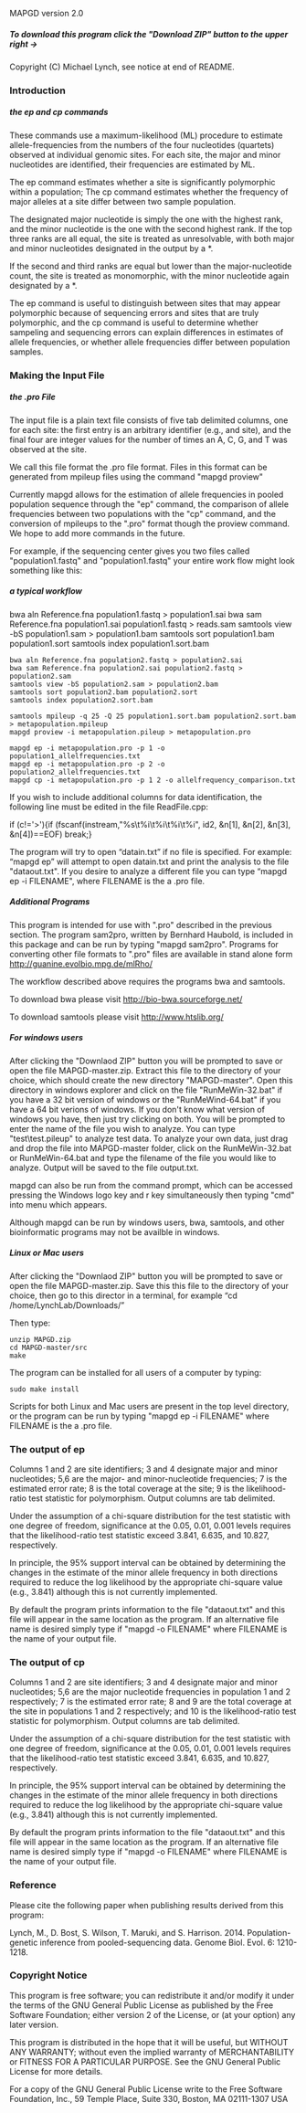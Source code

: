 MAPGD version 2.0

<h5> To download this program click the "Download ZIP" button to the upper right -> </h5>

Copyright (C) Michael Lynch, see notice at end of README. 

<h3> Introduction </h3>

<h5> the ep and cp commands </h5>

These commands use a maximum-likelihood (ML) procedure to estimate allele-frequencies from the numbers of the four nucleotides (quartets) observed at individual genomic sites. For each site, the major and minor nucleotides are identified, their frequencies are estimated by ML.

The ep command estimates whether a site is significantly polymorphic within a population; The cp command estimates whether the frequency of major alleles at a site differ between two sample population.

The designated major nucleotide is simply the one with the highest rank, and the minor nucleotide is the one with the second highest rank. If the top three ranks are all equal, the site is treated as unresolvable, with both major and minor nucleotides designated in the output by a *.

If the second and third ranks are equal but lower than the major-nucleotide count, the site is treated as monomorphic, with the minor nucleotide again designated by a *.

The ep command is useful to distinguish between sites that may appear polymorphic because of sequencing errors and sites that are truly polymorphic, and the cp command is useful to determine whether sampeling and sequencing errors can explain differences in estimates of allele frequencies, or whether allele frequencies differ between population samples.

<h3> Making the Input File </h3>

<h5> the .pro File </h5>
The input file is a plain text file consists of five tab delimited columns, one for each site: the first entry is an arbitrary identifier (e.g., and site), and the final four are integer values for the number of times an A, C, G, and T was observed at the site. 

We call this file format the .pro file format. Files in this format can be generated from mpileup files using the command "mapgd proview" 

Currently mapgd allows for the estimation of allele frequencies in pooled population sequence through the "ep" command, the comparison of allele frequencies between two populations with the "cp" command, and the conversion of mpileups to the ".pro" format though the proview command. We hope to add more commands in the future.

For example, if the sequencing center gives you two files called "population1.fastq" and "population1.fastq" your entire work flow might look something like this: 

<h5> a typical workflow </h5>
	bwa aln Reference.fna population1.fastq > population1.sai
	bwa sam Reference.fna population1.sai population1.fastq > reads.sam
	samtools view -bS population1.sam > population1.bam
	samtools sort population1.bam population1.sort
	samtools index population1.sort.bam

	bwa aln Reference.fna population2.fastq > population2.sai
	bwa sam Reference.fna population2.sai population2.fastq > population2.sam
	samtools view -bS population2.sam > population2.bam
	samtools sort population2.bam population2.sort
	samtools index population2.sort.bam

	samtools mpileup -q 25 -Q 25 population1.sort.bam population2.sort.bam > metapopulation.mpileup
	mapgd proview -i metapopulation.pileup > metapopulation.pro

	mapgd ep -i metapopulation.pro -p 1 -o population1_allelfrequencies.txt
	mapgd ep -i metapopulation.pro -p 2 -o population2_allelfrequencies.txt
	mapgd cp -i metapopulation.pro -p 1 2 -o allelfrequency_comparison.txt

If you wish to include additional columns for data identification, the following line must be edited in the file ReadFile.cpp:

if (c!='>'){if (fscanf(instream,"%s\t%i\t%i\t%i\t%i", id2, &n[1], &n[2], &n[3], &n[4])==EOF) break;}

The program will try to open “datain.txt” if no file is specified. For example: “mapgd ep” will attempt to open datain.txt and print the analysis to the file "dataout.txt". If you desire to analyze a different file you can type “mapgd ep -i FILENAME", where FILENAME is the a .pro file.

<h5> Additional Programs </h5>

This program is intended for use with ".pro" described in the previous section. The program sam2pro, written by Bernhard Haubold, is included in this package and can be run by typing "mapgd sam2pro". Programs for converting other file formats to ".pro" files are available in stand alone form http://guanine.evolbio.mpg.de/mlRho/

The workflow described above requires the programs bwa and samtools.

To download bwa please visit http://bio-bwa.sourceforge.net/

To download samtools please visit http://www.htslib.org/

<h5> For windows users </h5>

After clicking the "Downlaod ZIP" button you will be prompted to save or open the file MAPGD-master.zip. Extract this file to the directory of your choice, which should create the new directory "MAPGD-master". Open this directory in windows explorer and click on the file "RunMeWin-32.bat" if you have a 32 bit version of windows or the "RunMeWind-64.bat" if you have a 64 bit verions of windows. If you don't know what version of windows you have, then just try clicking on both. You will be prompted to enter the name of the file you wish to analyze. You can type "test\test.pileup" to analyze test data. To analyze your own data, just drag and drop the file into MAPGD-master folder, click on the RunMeWin-32.bat or RunMeWin-64.bat and type the filename of the file you would like to analyze. Output will be saved to the file output.txt.   

mapgd can also be run from the command prompt, which can be accessed pressing the Windows logo key and r key simultaneously then typing "cmd" into menu which appears.

Although mapgd can be run by windows users, bwa, samtools, and other bioinformatic programs may not be availble in windows.

<h5> Linux or Mac users </h5>


After clicking the "Downlaod ZIP" button you will be prompted to save or open the file MAPGD-master.zip. Save this this file to the directory of your choice, then go to this director in a terminal, for example “cd /home/LynchLab/Downloads/” 

Then type:

	unzip MAPGD.zip
	cd MAPGD-master/src
	make

The program can be installed for all users of a computer by typing:

	sudo make install

Scripts for both Linux and Mac users are present in the top level directory, or the program can be run by typing "mapgd ep -i FILENAME" where FILENAME is the a .pro file.

<h3> The output of ep </h3>

Columns 1 and 2 are site identifiers; 3 and 4 designate major and minor nucleotides; 5,6 are the major- and minor-nucleotide frequencies; 7 is the estimated error rate; 8 is the total coverage at the site; 9 is the likelihood-ratio test statistic for polymorphism. Output columns are tab delimited.

Under the assumption of a chi-square distribution for the test statistic with one degree of freedom, significance at the 0.05, 0.01, 0.001 levels requires that the likelihood-ratio test statistic exceed 3.841, 6.635, and 10.827, respectively. 

In principle, the 95% support interval can be obtained by determining the changes in the estimate of the minor allele frequency in both directions required to reduce the log likelihood by the appropriate chi-square value (e.g., 3.841) although this is not currently implemented. 

By default the program prints information to the file "dataout.txt" and this file will appear in the same location as the program. If an alternative file name is desired simply type if "mapgd -o FILENAME" where FILENAME is the name of your output file.

<h3> The output of cp </h3>

Columns 1 and 2 are site identifiers; 3 and 4 designate major and minor nucleotides; 5,6 are the major nucleotide frequencies in population 1 and 2 respectively; 7 is the estimated error rate; 8 and 9 are  the total coverage at the site in populations 1 and 2 respectively; and 10 is the likelihood-ratio test statistic for polymorphism. Output columns are tab delimited.

Under the assumption of a chi-square distribution for the test statistic with one degree of freedom, significance at the 0.05, 0.01, 0.001 levels requires that the likelihood-ratio test statistic exceed 3.841, 6.635, and 10.827, respectively. 

In principle, the 95% support interval can be obtained by determining the changes in the estimate of the minor allele frequency in both directions required to reduce the log likelihood by the appropriate chi-square value (e.g., 3.841) although this is not currently implemented. 

By default the program prints information to the file "dataout.txt" and this file will appear in the same location as the program. If an alternative file name is desired simply type if "mapgd -o FILENAME" where FILENAME is the name of your output file.

<h3> Reference </h3>

Please cite the following paper when publishing results derived from this program:

Lynch, M., D. Bost, S. Wilson, T. Maruki, and S. Harrison. 2014. Population-genetic inference from pooled-sequencing data. Genome Biol. Evol. 6: 1210-1218.

<h3> Copyright Notice </h3>

This program is free software; you can redistribute it and/or modify it under the terms of the GNU General Public License as published by the Free Software Foundation; either version 2 of the License, or (at your option) any later version.

This program is distributed in the hope that it will be useful, but WITHOUT ANY WARRANTY; without even the implied warranty of MERCHANTABILITY or FITNESS FOR A PARTICULAR PURPOSE. See the GNU General Public License for more details.

For a copy of the GNU General Public License write to the Free Software Foundation, Inc., 59 Temple Place, Suite 330, Boston, MA 02111-1307 USA

